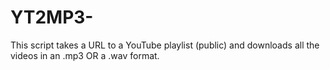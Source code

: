 # YT2MP3-
This script takes a URL to a YouTube playlist (public) and downloads all the videos in an .mp3 OR a .wav format.
